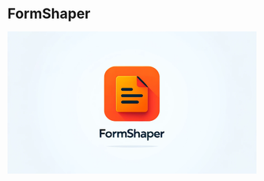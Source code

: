 # FormShaper

![logo](https://github.com/PiotrWalczak2001/FormShaper/blob/main/assets/formshaper_logo.png)
